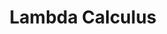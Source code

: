 ---
layout: docs
permalink: lambda-calculus
section: lambda-calculus
title: Lambda Calculus
position: 2
---